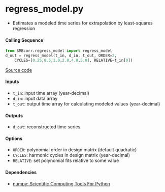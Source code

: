 regress_model.py
================

- Estimates a modeled time series for extrapolation by least-squares regression

#### Calling Sequence
```python
from SMBcorr.regress_model import regress_model
d_out = regress_model(t_in, d_in, t_out, ORDER=2,
    CYCLES=[0.25,0.5,1.0,2.0,4.0,5.0], RELATIVE=t_in[0])
```
[Source code](https://github.com/tsutterley/SMBcorr/blob/master/SMBcorr/regress_model.py)

#### Inputs
- `t_in`: input time array (year-decimal)
- `d_in`: input data array
- `t_out`: output time array for calculating modeled values (year-decimal)

#### Outputs
- `d_out`: reconstructed time series

#### Options
- `ORDER`: polynomial order in design matrix (default quadratic)
- `CYCLES`: harmonic cycles in design matrix (year-decimal)
- `RELATIVE`: set polynomial fits relative to some value

#### Dependencies
- [numpy: Scientific Computing Tools For Python](https://numpy.org)  
